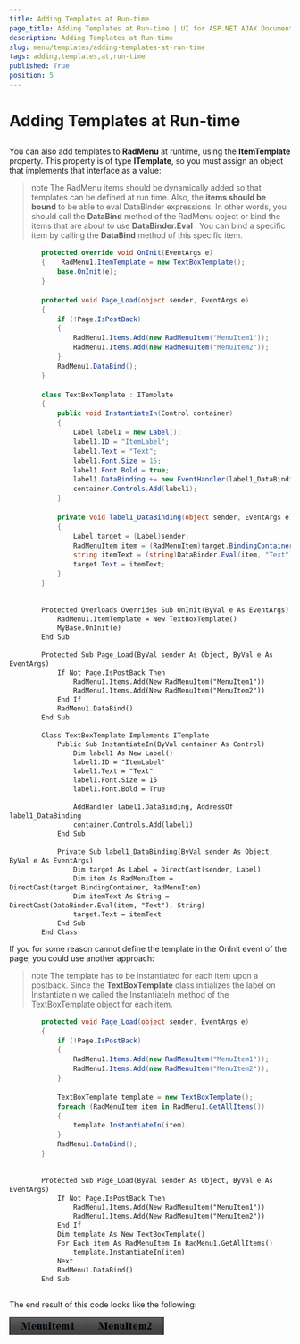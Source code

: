 ```yaml
---
title: Adding Templates at Run-time
page_title: Adding Templates at Run-time | UI for ASP.NET AJAX Documentation
description: Adding Templates at Run-time
slug: menu/templates/adding-templates-at-run-time
tags: adding,templates,at,run-time
published: True
position: 5
---
```


# Adding Templates at Run-time



## 

You can also add templates to __RadMenu__ at runtime, using the __ItemTemplate__ property. This property is of type __ITemplate__, so you must assign an object that implements that interface as a value:



>note The RadMenu items should be dynamically added so that templates can be defined at run time.
>Also, the __items should be bound__ to be able to eval DataBinder expressions. In other words, you should call the __DataBind__ method of the RadMenu object or bind the items that are about to use __DataBinder.Eval__ . You can bind a specific item by calling the __DataBind__ method of this specific item.
>




````C#
	    protected override void OnInit(EventArgs e)
	    {    RadMenu1.ItemTemplate = new TextBoxTemplate();    
	        base.OnInit(e);
	    }
	
	    protected void Page_Load(object sender, EventArgs e)
	    {    
	        if (!Page.IsPostBack)
	        {        
	            RadMenu1.Items.Add(new RadMenuItem("MenuItem1"));
	            RadMenu1.Items.Add(new RadMenuItem("MenuItem2"));
	        }    
	        RadMenu1.DataBind();
	    }
	
	    class TextBoxTemplate : ITemplate
	    {    
	        public void InstantiateIn(Control container)    
	        {        
	            Label label1 = new Label();
	            label1.ID = "ItemLabel";
	            label1.Text = "Text";
	            label1.Font.Size = 15;
	            label1.Font.Bold = true;
	            label1.DataBinding += new EventHandler(label1_DataBinding);
	            container.Controls.Add(label1);
	        }    
	        
	        private void label1_DataBinding(object sender, EventArgs e)
	        {        
	            Label target = (Label)sender;
	            RadMenuItem item = (RadMenuItem)target.BindingContainer;
	            string itemText = (string)DataBinder.Eval(item, "Text");
	            target.Text = itemText;
	        }
	    }
	    			
````
````VB.NET
	    Protected Overloads Overrides Sub OnInit(ByVal e As EventArgs)
	        RadMenu1.ItemTemplate = New TextBoxTemplate()
	        MyBase.OnInit(e)
	    End Sub
	
	    Protected Sub Page_Load(ByVal sender As Object, ByVal e As EventArgs)
	        If Not Page.IsPostBack Then
	            RadMenu1.Items.Add(New RadMenuItem("MenuItem1"))
	            RadMenu1.Items.Add(New RadMenuItem("MenuItem2"))
	        End If
	        RadMenu1.DataBind()
	    End Sub
	
	    Class TextBoxTemplate Implements ITemplate 
	        Public Sub InstantiateIn(ByVal container As Control)
	            Dim label1 As New Label()
	            label1.ID = "ItemLabel"
	            label1.Text = "Text"
	            label1.Font.Size = 15
	            label1.Font.Bold = True
	
	            AddHandler label1.DataBinding, AddressOf label1_DataBinding
	            container.Controls.Add(label1)
	        End Sub
	
	        Private Sub label1_DataBinding(ByVal sender As Object, ByVal e As EventArgs)
	            Dim target As Label = DirectCast(sender, Label)
	            Dim item As RadMenuItem = DirectCast(target.BindingContainer, RadMenuItem)
	            Dim itemText As String = DirectCast(DataBinder.Eval(item, "Text"), String)
	            target.Text = itemText
	        End Sub
	    End Class
````


If you for some reason cannot define the template in the OnInit event of the page, you could use another approach:



>note The template has to be instantiated for each item upon a postback. Since the __TextBoxTemplate__ class initializes the label on InstantiateIn we called the InstantiateIn method of the TextBoxTemplate object for each item.
>




````C#
	    protected void Page_Load(object sender, EventArgs e)
	    {    
	        if (!Page.IsPostBack)    
	        {        
	            RadMenu1.Items.Add(new RadMenuItem("MenuItem1"));
	            RadMenu1.Items.Add(new RadMenuItem("MenuItem2"));
	        }        
	        
	        TextBoxTemplate template = new TextBoxTemplate();
	        foreach (RadMenuItem item in RadMenu1.GetAllItems())
	        {        
	            template.InstantiateIn(item);
	        }
	        RadMenu1.DataBind();
	    }
	    			
````
````VB.NET
	    Protected Sub Page_Load(ByVal sender As Object, ByVal e As EventArgs)
	        If Not Page.IsPostBack Then
	            RadMenu1.Items.Add(New RadMenuItem("MenuItem1"))
	            RadMenu1.Items.Add(New RadMenuItem("MenuItem2"))
	        End If
	        Dim template As New TextBoxTemplate()
	        For Each item As RadMenuItem In RadMenu1.GetAllItems()
	            template.InstantiateIn(item)
	        Next
	        RadMenu1.DataBind()
	    End Sub
	
````


The end result of this code looks like the following:

![RadMenu Dynamic Template](images/menu_dynamictemplates.gif)
